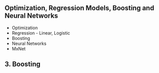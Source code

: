 ## Optimization, Regression Models, Boosting and Neural Networks

* Optimization
* Regression - Linear, Logistic
* Boosting
* Neural Networks
* MxNet

## 3. Boosting


